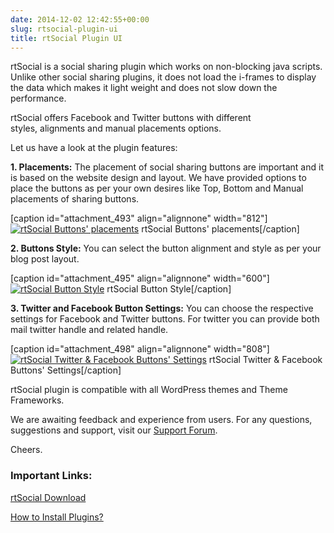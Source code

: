 ```yaml
---
date: 2014-12-02 12:42:55+00:00
slug: rtsocial-plugin-ui
title: rtSocial Plugin UI
---
```


rtSocial is a social sharing plugin which works on non-blocking java scripts. Unlike other social sharing plugins, it does not load the i-frames to display the data which makes it light weight and does not slow down the performance.

rtSocial offers Facebook and Twitter buttons with different styles, alignments and manual placements options.

Let us have a look at the plugin features:

**1. Placements:** The placement of social sharing buttons are important and it is based on the website design and layout. We have provided options to place the buttons as per your own desires like Top, Bottom and Manual placements of sharing buttons.

[caption id="attachment_493" align="alignnone" width="812"][![rtSocial Buttons' placements](https://rtcamp.com/wp-content/uploads/2011/10/placements.jpg)](https://rtcamp.com/wp-content/uploads/2011/10/placements.jpg) rtSocial Buttons' placements[/caption]



**2. Buttons Style:** You can select the button alignment and style as per your blog post layout.

[caption id="attachment_495" align="alignnone" width="600"][![rtSocial Button Style](https://rtcamp.com/wp-content/uploads/2011/10/Button-Style1-600x163.jpg)](https://rtcamp.com/wp-content/uploads/2011/10/Button-Style1.jpg) rtSocial Button Style[/caption]



**3. Twitter and Facebook Button Settings:** You can choose the respective settings for Facebook and Twitter buttons. For twitter you can provide both mail twitter handle and related handle.

[caption id="attachment_498" align="alignnone" width="808"][![rtSocial Twitter & Facebook Buttons' Settings](https://rtcamp.com/wp-content/uploads/2011/10/Twitter-Facebook-Buttons-Settings.jpg)](https://rtcamp.com/wp-content/uploads/2011/10/Twitter-Facebook-Buttons-Settings.jpg) rtSocial Twitter & Facebook Buttons' Settings[/caption]

rtSocial plugin is compatible with all WordPress themes and Theme Frameworks.

We are awaiting feedback and experience from users. For any questions, suggestions and support, visit our [Support Forum](https://rtcamp.com/support/forum/rtsocial/).

Cheers.


### **Important Links:**


[rtSocial Download](http://wordpress.org/extend/plugins/rtsocial/)

[How to Install Plugins?](http://devilsworkshop.org/install-wordpress-plugin/)
